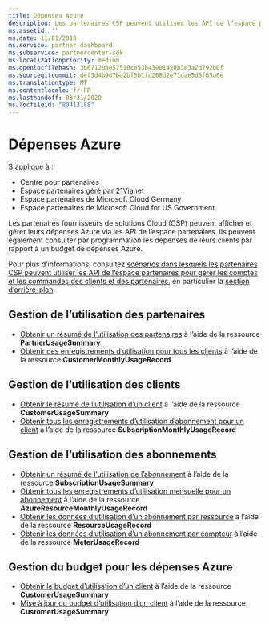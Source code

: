 ```yaml
---
title: Dépenses Azure
description: Les partenaires CSP peuvent utiliser les API de l’espace partenaires pour afficher et gérer leurs dépenses Azure. Ils peuvent également consulter par programmation les dépenses Azure de leurs clients par rapport à leur budget.
ms.assetid: ''
ms.date: 11/01/2019
ms.service: partner-dashboard
ms.subservice: partnercenter-sdk
ms.localizationpriority: medium
ms.openlocfilehash: 3b67120a057510ce53b43001420b3e3a2d792b0f
ms.sourcegitcommit: def3d4b9d7ba2bf5b1fd268d2e71dae5d5f65a6e
ms.translationtype: MT
ms.contentlocale: fr-FR
ms.lasthandoff: 03/31/2020
ms.locfileid: "80413188"
---
```

# <a name="azure-spending"></a>Dépenses Azure

S'applique à :

- Centre pour partenaires
- Espace partenaires géré par 21Vianet
- Espace partenaires de Microsoft Cloud Germany
- Espace partenaires de Microsoft Cloud for US Government

Les partenaires fournisseurs de solutions Cloud (CSP) peuvent afficher et gérer leurs dépenses Azure via les API de l’espace partenaires. Ils peuvent également consulter par programmation les dépenses de leurs clients par rapport à un budget de dépenses Azure.

Pour plus d’informations, consultez [scénarios dans lesquels les partenaires CSP peuvent utiliser les API de l’espace partenaires pour gérer les comptes et les commandes des clients et des partenaires](scenarios.md), en particulier la [section d’arrière-plan](scenarios.md#background).

## <a name="partner-usage-management"></a>Gestion de l’utilisation des partenaires

- [Obtenir un résumé de l’utilisation des partenaires](get-a-partner-usage-summary.md) à l’aide de la ressource **PartnerUsageSummary**
- [Obtenir des enregistrements d’utilisation pour tous les clients](get-a-customer-s-usage-records.md) à l’aide de la ressource **CustomerMonthlyUsageRecord**

## <a name="customer-usage-management"></a>Gestion de l’utilisation des clients

- [Obtenir le résumé de l’utilisation d’un client](get-a-customer-usage-summary.md) à l’aide de la ressource **CustomerUsageSummary**
- [Obtenir tous les enregistrements d’utilisation d’abonnement pour un client](get-a-customer-subscription-s-usage-records.md) à l’aide de la ressource **SubscriptionMonthlyUsageRecord**

## <a name="subscription-usage-management"></a>Gestion de l’utilisation des abonnements

- [Obtenir un résumé de l’utilisation de l’abonnement](get-a-customer-subscription-usage-summary.md) à l’aide de la ressource **SubscriptionUsageSummary**
- [Obtenir tous les enregistrements d’utilisation mensuelle pour un abonnement](get-all-monthly-usage-records-for-a-subscription.md) à l’aide de la ressource **AzureResourceMonthlyUsageRecord**
- [Obtenir les données d’utilisation d’un abonnement par ressource](get-a-customer-subscription-resource-usage-records.md) à l’aide de la ressource **ResourceUsageRecord**
- [Obtenir les données d’utilisation d’un abonnement par compteur](get-a-customer-subscription-meter-usage-records.md) à l’aide de la ressource **MeterUsageRecord**

## <a name="azure-spending-budget-management"></a>Gestion du budget pour les dépenses Azure

- [Obtenir le budget d’utilisation d’un client](get-a-customer-s-usage-spending-budget.md) à l’aide de la ressource **CustomerUsageSummary**
- [Mise à jour du budget d’utilisation d’un client](update-a-customer-s-usage-spending-budget.md) à l’aide de la ressource **CustomerUsageSummary**
